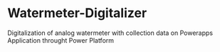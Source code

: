 # Watermeter-Digitalizer
Digitalization of analog watermeter with collection data on Powerapps Application throught Power Platform
